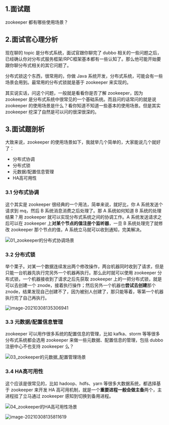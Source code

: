 ## 1.面试题

zookeeper 都有哪些使用场景？

## 2.面试官心理分析

现在聊的 topic 是分布式系统，面试官跟你聊完了 dubbo 相关的一些问题之后，已经确认你对分布式服务框架/RPC框架基本都有一些认知了。那么他可能开始要跟你聊分布式相关的其它问题了。

分布式锁这个东西，很常用的，你做 Java 系统开发，分布式系统，可能会有一些场景会用到。最常用的分布式锁就是基于 zookeeper 来实现的。

其实说实话，问这个问题，一般就是看看你是否了解 zookeeper，因为 zookeeper 是分布式系统中很常见的一个基础系统。而且问的话常问的就是说 zookeeper 的使用场景是什么？看你知道不知道一些基本的使用场景。但是其实 zookeeper 挖深了自然是可以问的很深很深的。

## 3.面试题剖析

大致来说，zookeeper 的使用场景如下，我就举几个简单的，大家能说几个就好了：

- 分布式协调
- 分布式锁
- 元数据/配置信息管理
- HA高可用性

### 3.1 分布式协调

这个其实是 zookeeper 很经典的一个用法，简单来说，就好比，你 A 系统发送个请求到 mq，然后 B 系统消息消费之后处理了。那 A 系统如何知道 B 系统的处理结果？用 zookeeper 就可以实现分布式系统之间的协调工作。A 系统发送请求之后可以在 zookeeper 上**对某个节点的值注册个监听器**，一旦 B 系统处理完了就修改 zookeeper 那个节点的值，A 系统立马就可以收到通知，完美解决。

![01_zookeeper的分布式协调场景](https://gitee.com/forge-logic/images-lib/raw/master/img/01_zookeeper%E7%9A%84%E5%88%86%E5%B8%83%E5%BC%8F%E5%8D%8F%E8%B0%83%E5%9C%BA%E6%99%AF.png)

### 3.2 分布式锁

举个栗子。对某一个数据连续发出两个修改操作，两台机器同时收到了请求，但是只能一台机器先执行完另外一个机器再执行。那么此时就可以使用 zookeeper 分布式锁，一个机器接收到了请求之后先获取 zookeeper 上的一把分布式锁，就是可以去创建一个 znode，接着执行操作；然后另外一个机器也**尝试去创建**那个 znode，结果发现自己创建不了，因为被别人创建了，那只能等着，等第一个机器执行完了自己再执行。

![image-20210308135306941](https://gitee.com/forge-logic/images-lib/raw/master/img/image-20210308135306941.png)

### 3.3 元数据/配置信息管理

zookeeper 可以用作很多系统的配置信息的管理，比如 kafka、storm 等等很多分布式系统都会选用 zookeeper 来做一些元数据、配置信息的管理，包括 dubbo 注册中心不也支持 zookeeper 么？

![03_zookeeper的元数据_配置管理场景](https://gitee.com/forge-logic/images-lib/raw/master/img/03_zookeeper%E7%9A%84%E5%85%83%E6%95%B0%E6%8D%AE_%E9%85%8D%E7%BD%AE%E7%AE%A1%E7%90%86%E5%9C%BA%E6%99%AF.png)

### 3.4 HA高可用性

这个应该是很常见的，比如 hadoop、hdfs、yarn 等很多大数据系统，都选择基于 zookeeper 来开发 HA 高可用机制，就是一个**重要进程一般会做主备**两个，主进程挂了立马通过 zookeeper 感知到切换到备用进程。

![04_zookeeper的HA高可用性场景](https://gitee.com/forge-logic/images-lib/raw/master/img/04_zookeeper%E7%9A%84HA%E9%AB%98%E5%8F%AF%E7%94%A8%E6%80%A7%E5%9C%BA%E6%99%AF.png)

![image-20210308135811619](https://gitee.com/forge-logic/images-lib/raw/master/img/image-20210308135811619.png)